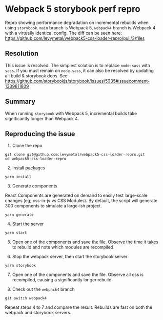 # Webpack 5 storybook perf repro

Repro showing performance degradation on incremental rebuilds when using `storybook`. `main` branch is Webpack 5, `webpack4` branch is Webpack 4 with a virtually identical config. The diff can be seen here: https://github.com/levymetal/webpack5-css-loader-repro/pull/3/files

## Resolution

This issue is resolved. The simplest solution is to replace `node-sass` with `sass`. If you must remain on `node-sass`, it can also be resolved by updating all build & storybook deps. See https://github.com/storybookjs/storybook/issues/5935#issuecomment-1339811809

## Summary

When running `storybook` with Webpack 5, incremental builds take significantly longer than Webpack 4.

## Reproducing the issue

1. Clone the repo

```
git clone git@github.com:levymetal/webpack5-css-loader-repro.git
cd webpack5-css-loader-repro
```

2. Install packages

```
yarn install
```

3. Generate components

React Components are generated on demand to easily test large-scale changes (eg, css-in-js vs CSS Modules). By default, the script will generate 300 components to simulate a large-ish project.

```
yarn generate
```

4. Start the server

```
yarn start
```

5. Open one of the components and save the file. Observe the time it takes to rebuild and note which modules are recompiled.

6. Stop the webpack server, then start the storybook server

```
yarn storybook
```

7. Open one of the components and save the file. Observe all css is recompiled, causing a significantly longer rebuild.

8. Check out the `webpack4` branch

```
git switch webpack4
```

Repeat steps 4 to 7 and compare the result. Rebuilds are fast on both the webpack and storybook servers.
